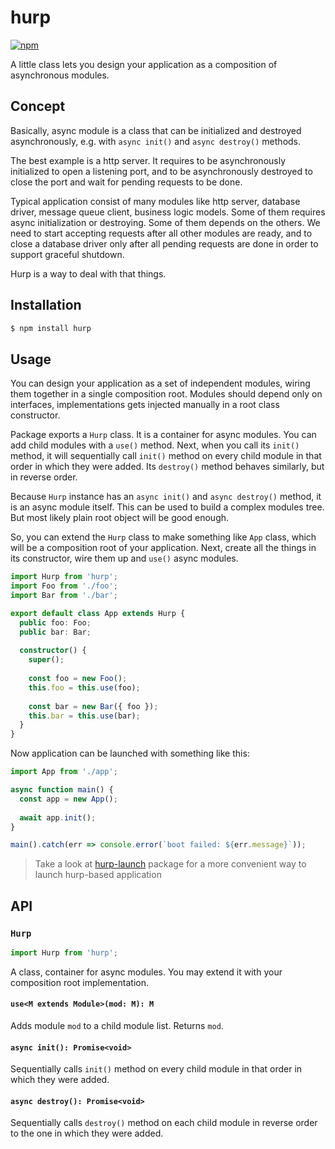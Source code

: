 # hurp

[![npm](https://img.shields.io/npm/v/hurp.svg?style=flat-square)](https://www.npmjs.com/package/hurp)

A little class lets you design your application as a composition of asynchronous modules.

## Concept

Basically, async module is a class that can be initialized and destroyed asynchronously, e.g. with `async init()` and `async destroy()` methods.

The best example is a http server. It requires to be asynchronously initialized to open a listening port, and to be asynchronously destroyed to close the port and wait for pending requests to be done.

Typical application consist of many modules like http server, database driver, message queue client, business logic models. Some of them requires async initialization or destroying. Some of them depends on the others. We need to start accepting requests after all other modules are ready, and to close a database driver only after all pending requests are done in order to support graceful shutdown.

Hurp is a way to deal with that things.

## Installation

```bash
$ npm install hurp
```

## Usage

You can design your application as a set of independent modules, wiring them together in a single composition root. Modules should depend only on interfaces, implementations gets injected manually in a root class constructor.

Package exports a `Hurp` class. It is a container for async modules. You can add child modules with a `use()` method. Next, when you call its `init()` method, it will sequentially call `init()` method on every child module in that order in which they were added. Its `destroy()` method behaves similarly, but in reverse order.

Because `Hurp` instance has an `async init()` and `async destroy()` method, it is an async module itself. This can be used to build a complex modules tree. But most likely plain root object will be good enough.

So, you can extend the `Hurp` class to make something like `App` class, which will be a composition root of your application. Next, create all the things in its constructor, wire them up and `use()` async modules.

```typescript
import Hurp from 'hurp';
import Foo from './foo';
import Bar from './bar';

export default class App extends Hurp {
  public foo: Foo;
  public bar: Bar;
  
  constructor() {
    super();
    
    const foo = new Foo();
    this.foo = this.use(foo);
    
    const bar = new Bar({ foo });
    this.bar = this.use(bar);
  }
}
```

Now application can be launched with something like this:

```typescript
import App from './app';

async function main() {
  const app = new App();
  
  await app.init();
}

main().catch(err => console.error(`boot failed: ${err.message}`));
```

> Take a look at [hurp-launch](https://github.com/yaroslav-korotaev/hurp-launch) package for a more convenient way to launch hurp-based application

## API

### `Hurp`

```typescript
import Hurp from 'hurp';
```

A class, container for async modules. You may extend it with your composition root implementation.

#### `use<M extends Module>(mod: M): M`

Adds module `mod` to a child module list. Returns `mod`.

#### `async init(): Promise<void>`

Sequentially calls `init()` method on every child module in that order in which they were added.

#### `async destroy(): Promise<void>`

Sequentially calls `destroy()` method on each child module in reverse order to the one in which they were added.
